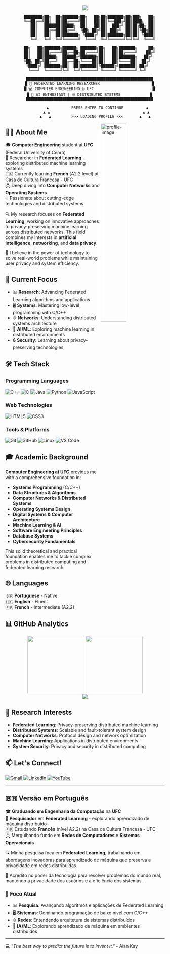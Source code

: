 <div align="center">
  <img src="https://capsule-render.vercel.app/api?type=waving&color=gradient&customColorList=6,11,20&height=180&section=header&text=VINÍCIUS%20FILGUEIRAS&fontSize=42&fontColor=fff&animation=twinkling&fontAlignY=32&desc=Computer%20Engineering%20%7C%20Federated%20Learning%20Researcher&descAlignY=51&descAlign=50"/>
</div>

<div align="center">
  
```
    ████████╗██╗  ██╗███████╗██╗   ██╗██╗███████╗██╗███╗   ██╗
    ╚══██╔══╝██║  ██║██╔════╝██║   ██║██║╚══███╔╝██║████╗  ██║
       ██║   ███████║█████╗  ██║   ██║██║  ███╔╝ ██║██╔██╗ ██║
       ██║   ██╔══██║██╔══╝  ╚██╗ ██╔╝██║ ███╔╝  ██║██║╚██╗██║
       ██║   ██║  ██║███████╗ ╚████╔╝ ██║███████╗██║██║ ╚████║
       ╚═╝   ╚═╝  ╚═╝╚══════╝  ╚═══╝  ╚═╝╚══════╝╚═╝╚═╝  ╚═══╝
                                                              
    ██╗   ██╗███████╗██████╗ ███████╗██╗   ██╗███████╗     ██╗
    ██║   ██║██╔════╝██╔══██╗██╔════╝██║   ██║██╔════╝    ██╔╝
    ██║   ██║█████╗  ██████╔╝███████╗██║   ██║███████╗   ██╔╝ 
    ╚██╗ ██╔╝██╔══╝  ██╔══██╗╚════██║██║   ██║╚════██║  ██╔╝  
     ╚████╔╝ ███████╗██║  ██║███████║╚██████╔╝███████║ ██╔╝   
      ╚═══╝  ╚══════╝╚═╝  ╚═╝╚══════╝ ╚═════╝ ╚══════╝ ╚═╝    
                                 
    ████████████████████████████████████████████████████████
    █ 🚀 FEDERATED LEARNING RESEARCHER                       █
    █ 💻 COMPUTER ENGINEERING @ UFC                          █
    █ 🤖 AI ENTHUSIAST | 🌐 DISTRIBUTED SYSTEMS             █
    ████████████████████████████████████████████████████████
                                 
           ▲          PRESS ENTER TO CONTINUE          ▲
          ▲ ▲                                         ▲ ▲
         ▲   ▲         >>> LOADING PROFILE <<<       ▲   ▲
```

</div>

<img width="40%" align="right" alt="profile-image" src="https://i.pinimg.com/736x/e1/67/f4/e167f45d10c090dec114b4ddec8dbeb2.jpg"/>

## 👨‍💻 About Me

🎓 **Computer Engineering** student at **UFC** (Federal University of Ceará)  
🔬 Researcher in **Federated Learning** - exploring distributed machine learning systems  
🇫🇷 Currently learning **French** (A2.2 level) at Casa de Cultura Francesa - UFC  
🖧 Deep diving into **Computer Networks** and **Operating Systems**  
💡 Passionate about cutting-edge technologies and distributed systems  

🔍 My research focuses on **Federated Learning**, working on innovative approaches to privacy-preserving machine learning across distributed networks. This field combines my interests in **artificial intelligence**, **networking**, and **data privacy**.

🌟 I believe in the power of technology to solve real-world problems while maintaining user privacy and system efficiency.

## 🎯 Current Focus

- 📊 **Research**: Advancing Federated Learning algorithms and applications
- 🖥️ **Systems**: Mastering low-level programming with C/C++
- 🌐 **Networks**: Understanding distributed systems architecture
- 🤖 **AI/ML**: Exploring machine learning in distributed environments
- 🔒 **Security**: Learning about privacy-preserving technologies

## 🛠️ Tech Stack

### Programming Languages
![C++](https://img.shields.io/badge/C%2B%2B-00599C?style=for-the-badge&logo=c%2B%2B&logoColor=white)
![C](https://img.shields.io/badge/C-00599C?style=for-the-badge&logo=c&logoColor=white)
![Java](https://img.shields.io/badge/Java-ED8B00?style=for-the-badge&logo=openjdk&logoColor=white)
![Python](https://img.shields.io/badge/Python-3776AB?style=for-the-badge&logo=python&logoColor=white)
![JavaScript](https://img.shields.io/badge/JavaScript-F7DF1E?style=for-the-badge&logo=javascript&logoColor=black)

### Web Technologies
![HTML5](https://img.shields.io/badge/HTML5-E34F26?style=for-the-badge&logo=html5&logoColor=white)
![CSS3](https://img.shields.io/badge/CSS3-1572B6?style=for-the-badge&logo=css3&logoColor=white)

### Tools & Platforms
![Git](https://img.shields.io/badge/GIT-E44C30?style=for-the-badge&logo=git&logoColor=white)
![GitHub](https://img.shields.io/badge/-GitHub-181717?style=for-the-badge&logo=github)
![Linux](https://img.shields.io/badge/Linux-FCC624?style=for-the-badge&logo=linux&logoColor=black)
![VS Code](https://img.shields.io/badge/VS_Code-0078D4?style=for-the-badge&logo=visual%20studio%20code&logoColor=white)

## 🎓 Academic Background

**Computer Engineering at UFC** provides me with a comprehensive foundation in:

- **Systems Programming** (C/C++)
- **Data Structures & Algorithms**
- **Computer Networks & Distributed Systems**
- **Operating Systems Design**
- **Digital Systems & Computer Architecture**
- **Machine Learning & AI**
- **Software Engineering Principles**
- **Database Systems**
- **Cybersecurity Fundamentals**

This solid theoretical and practical foundation enables me to tackle complex problems in distributed computing and federated learning research.

## 🌐 Languages

🇧🇷 **Portuguese** - Native  
🇺🇸 **English** - Fluent  
🇫🇷 **French** - Intermediate (A2.2)

## 📊 GitHub Analytics

<div align="center">
  <img height="180em" src="https://github-readme-stats.vercel.app/api?username=Thevizin&show_icons=true&theme=monokai&include_all_commits=true&count_private=true"/>
  <img height="180em" src="https://github-readme-stats.vercel.app/api/top-langs/?username=Thevizin&layout=compact&langs_count=8&theme=monokai"/>
</div>

<div align="center">
  <img src="http://github-profile-summary-cards.vercel.app/api/cards/profile-details?username=Thevizin&theme=monokai" />
</div>

## 🔬 Research Interests

- **Federated Learning**: Privacy-preserving distributed machine learning
- **Distributed Systems**: Scalable and fault-tolerant system design
- **Computer Networks**: Protocol design and network optimization
- **Machine Learning**: Applications in distributed environments
- **System Security**: Privacy and security in distributed computing

## 📫 Let's Connect!

<p align="left">
  <a href="mailto:vinicius.filgueiras@example.com" title="Gmail">
    <img src="https://img.shields.io/badge/-Gmail-FF0000?style=for-the-badge&labelColor=FF0000&logo=gmail&logoColor=white" alt="Gmail"/>
  </a>
  <a href="https://www.linkedin.com/in/vinícius-filgueiras-9aba8324b/" title="LinkedIn">
    <img src="https://img.shields.io/badge/-LinkedIn-0077B5?style=for-the-badge&logo=linkedin&logoColor=white" alt="LinkedIn"/>
  </a>
  <a href="https://www.youtube.com/@Filgueiras-" title="YouTube">
    <img src="https://img.shields.io/badge/YouTube-FF0000?style=for-the-badge&logo=youtube&logoColor=white" alt="YouTube"/>
  </a>
</p>

---

## 🇧🇷 Versão em Português

🎓 **Graduando em Engenharia da Computação** na **UFC**  
🔬 **Pesquisador** em **Federated Learning** - explorando aprendizado de máquina distribuído  
🇫🇷 Estudando **Francês** (nível A2.2) na Casa de Cultura Francesa - UFC  
🖧 Mergulhando fundo em **Redes de Computadores** e **Sistemas Operacionais**  

🔍 Minha pesquisa foca em **Federated Learning**, trabalhando em abordagens inovadoras para aprendizado de máquina que preserva a privacidade em redes distribuídas.

🌟 Acredito no poder da tecnologia para resolver problemas do mundo real, mantendo a privacidade dos usuários e a eficiência dos sistemas.

### 🎯 Foco Atual

- 📊 **Pesquisa**: Avançando algoritmos e aplicações de Federated Learning
- 🖥️ **Sistemas**: Dominando programação de baixo nível com C/C++
- 🌐 **Redes**: Entendendo arquitetura de sistemas distribuídos
- 🤖 **IA/ML**: Explorando aprendizado de máquina em ambientes distribuídos

---

💻 *"The best way to predict the future is to invent it."* - Alan Kay
